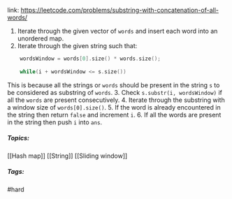 link: https://leetcode.com/problems/substring-with-concatenation-of-all-words/

1.  Iterate through the given vector of `words` and insert each word into an unordered map.
2. Iterate through the given string such that:
```cpp
	wordsWindow = words[0].size() * words.size();
	
	while(i + wordsWindow <= s.size())
```
This is because all the strings or `words` should be present in the string `s` to be considered as substring of `words`.
3. Check `s.substr(i, wordsWindow)` if all the `words` are present consecutively.
4. Iterate through the substring with a window size of `words[0].size()`.
5. If the word is already encountered in the string then return `false` and increment `i`.
6. If all the words are present in the string then push `i` into `ans`.

##### Topics:
[[Hash map]] [[String]] [[Sliding window]]

##### Tags:
#hard 
